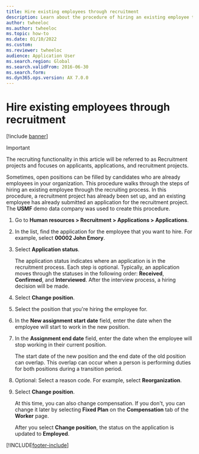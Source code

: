 ```yaml
--- 
title: Hire existing employees through recruitment
description: Learn about the procedure of hiring an existing employee through the recruiting process, including a step-by-step process.
author: twheeloc
ms.author: twheeloc
ms.topic: how-to
ms.date: 01/10/2022
ms.custom: 
ms.reviewer: twheeloc  
audience: Application User 
ms.search.region: Global
ms.search.validFrom: 2016-06-30
ms.search.form: 
ms.dyn365.ops.version: AX 7.0.0 
---
```


# Hire existing employees through recruitment

[!include [banner](../../includes/banner.md)]

> [!IMPORTANT]
> The recruiting functionality in this article will be referred to as Recruitment projects and focuses on applicants, applications, and recruitment projects.  


Sometimes, open positions can be filled by candidates who are already employees in your organization. This procedure walks through the steps of hiring an existing employee through the recruiting process. In this procedure, a recruitment project has already been set up, and an existing employee has already submitted an application for the recruitment project. The **USMF** demo data company was used to create this procedure.

1. Go to **Human resources \> Recruitment \> Applications \> Applications**.
2. In the list, find the application for the employee that you want to hire. For example, select **00002 John Emory**.
3. Select **Application status**.

    The application status indicates where an application is in the recruitment process. Each step is optional. Typically, an application moves through the statuses in the following order: **Received**, **Confirmed**, and **Interviewed**. After the interview process, a hiring decision will be made.

4. Select **Change position**.
5. Select the position that you're hiring the employee for.
6. In the **New assignment start date** field, enter the date when the employee will start to work in the new position.
7. In the **Assignment end date** field, enter the date when the employee will stop working in their current position.

    The start date of the new position and the end date of the old position can overlap. This overlap can occur when a person is performing duties for both positions during a transition period.

8. Optional: Select a reason code. For example, select **Reorganization**.
9. Select **Change position**.

    At this time, you can also change compensation. If you don't, you can change it later by selecting **Fixed Plan** on the **Compensation** tab of the **Worker** page.

    After you select **Change position**, the status on the application is updated to **Employed**.

[!INCLUDE[footer-include](../../../../includes/footer-banner.md)]
